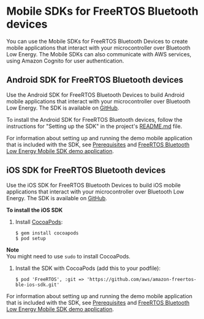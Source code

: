 # Mobile SDKs for FreeRTOS Bluetooth devices<a name="freertos-ble-mobile"></a>

You can use the Mobile SDKs for FreeRTOS Bluetooth Devices to create mobile applications that interact with your microcontroller over Bluetooth Low Energy\. The Mobile SDKs can also communicate with AWS services, using Amazon Cognito for user authentication\.

## Android SDK for FreeRTOS Bluetooth devices<a name="freertos-ble-android"></a>

Use the Android SDK for FreeRTOS Bluetooth Devices to build Android mobile applications that interact with your microcontroller over Bluetooth Low Energy\. The SDK is available on [GitHub](https://github.com/aws/amazon-freertos-ble-android-sdk/)\. 

To install the Android SDK for FreeRTOS Bluetooth devices, follow the instructions for "Setting up the SDK" in the project's [ README\.md](https://github.com/aws/amazon-freertos-ble-android-sdk/blob/master/README.md) file\.

For information about setting up and running the demo mobile application that is included with the SDK, see [Prerequisites](ble-demo.md#ble-demo-prereqs) and [FreeRTOS Bluetooth Low Energy Mobile SDK demo application](ble-demo.md#ble-sdk-app)\.

## iOS SDK for FreeRTOS Bluetooth devices<a name="freertos-ble-ios"></a>

Use the iOS SDK for FreeRTOS Bluetooth Devices to build iOS mobile applications that interact with your microcontroller over Bluetooth Low Energy\. The SDK is available on [GitHub](https://github.com/aws/amazon-freertos-ble-ios-sdk/)\.

**To install the iOS SDK**

1. Install [CocoaPods](http://cocoapods.org/):

   ```
   $ gem install cocoapods
   $ pod setup
   ```
**Note**  
You might need to use `sudo` to install CocoaPods\.

1. Install the SDK with CocoaPods \(add this to your podfile\):

   ```
   $ pod 'FreeRTOS', :git => 'https://github.com/aws/amazon-freertos-ble-ios-sdk.git'
   ```

For information about setting up and running the demo mobile application that is included with the SDK, see [Prerequisites](ble-demo.md#ble-demo-prereqs) and [FreeRTOS Bluetooth Low Energy Mobile SDK demo application](ble-demo.md#ble-sdk-app)\.